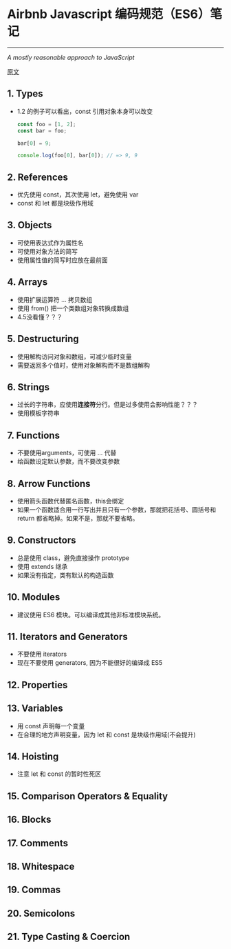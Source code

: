# Airbnb Javascript 编码规范（ES6）笔记

---

*A mostly reasonable approach to JavaScript*

[原文](https://github.com/airbnb/javascript)

## 1. Types

* 1.2 的例子可以看出，const 引用对象本身可以改变

    ```javascript
    const foo = [1, 2];
    const bar = foo;

    bar[0] = 9;

    console.log(foo[0], bar[0]); // => 9, 9
    ```


## 2. References

* 优先使用 const，其次使用 let，避免使用 var
* const 和 let 都是块级作用域


## 3. Objects

* 可使用表达式作为属性名
* 可使用对象方法的简写
* 使用属性值的简写时应放在最前面


## 4. Arrays

* 使用扩展运算符 ... 拷贝数组
* 使用 from() 把一个类数组对象转换成数组
* 4.5没看懂？？？


## 5. Destructuring

* 使用解构访问对象和数组，可减少临时变量
* 需要返回多个值时，使用对象解构而不是数组解构


## 6. Strings

* 过长的字符串，应使用**连接符**分行。但是过多使用会影响性能？？？
* 使用模板字符串


## 7. Functions

* 不要使用arguments，可使用 ... 代替
* 给函数设定默认参数，而不要改变参数


## 8. Arrow Functions

* 使用箭头函数代替匿名函数，this会绑定
* 如果一个函数适合用一行写出并且只有一个参数，那就把花括号、圆括号和 return 都省略掉。如果不是，那就不要省略。


## 9. Constructors

* 总是使用 class，避免直接操作 prototype
* 使用 extends 继承
* 如果没有指定，类有默认的构造函数


## 10. Modules

* 建议使用 ES6 模块。可以编译成其他非标准模块系统。


## 11. Iterators and Generators

* 不要使用 iterators
* 现在不要使用 generators, 因为不能很好的编译成 ES5


## 12. Properties

## 13. Variables

* 用 const 声明每一个变量
* 在合理的地方声明变量，因为 let 和 const 是块级作用域(不会提升)


## 14. Hoisting

* 注意 let 和 const 的暂时性死区


## 15. Comparison Operators & Equality

## 16. Blocks

## 17. Comments

## 18. Whitespace

## 19. Commas

## 20. Semicolons

## 21. Type Casting & Coercion


